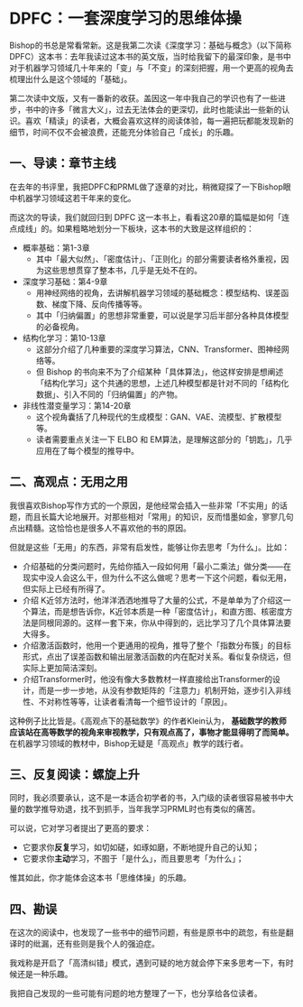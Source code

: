 
# DPFC：一套深度学习的思维体操

Bishop的书总是常看常新。这是我第二次读《深度学习：基础与概念》（以下简称DPFC）这本书：去年我读过这本书的英文版，当时给我留下的最深印象，是书中对于机器学习领域几十年来的「变」与「不变」的深刻把握，用一个更高的视角去梳理出什么是这个领域的「基础」。

第二次读中文版，又有一番新的收获。盖因这一年中我自己的学识也有了一些进步，书中的许多「微言大义」，过去无法体会的更深切，此时也能读出一些新的认识。喜欢「精读」的读者，大概会喜欢这样的阅读体验，每一遍把玩都能发现新的细节，时间不仅不会被浪费，还能充分体验自己「成长」的乐趣。

## 一、导读：章节主线

在去年的书评里，我把DPFC和PRML做了逐章的对比，稍微窥探了一下Bishop眼中机器学习领域这若干年来的变化。

而这次的导读，我们就回归到 DPFC 这一本书上，看看这20章的篇幅是如何「连点成线」的。如果粗略地划分一下板块，这本书的大致是这样组织的：

- 概率基础：第1-3章
	- 其中「最大似然」、「密度估计」、「正则化」的部分需要读者格外重视，因为这些思想贯穿了整本书，几乎是无处不在的。
- 深度学习基础：第4-9章
	- 用神经网络的视角，去讲解机器学习领域的基础概念：模型结构、误差函数、梯度下降、反向传播等等。
	- 其中「归纳偏置」的思想非常重要，可以说是学习后半部分各种具体模型的必备视角。
- 结构化学习：第10-13章
	- 这部分介绍了几种重要的深度学习算法，CNN、Transformer、图神经网络等。
	- 但 Bishop 的书向来不为了介绍某种「具体算法」，他这样安排是想阐述「结构化学习」这个共通的思想，上述几种模型都是针对不同的「结构化数据」、引入不同的「归纳偏置」的产物。
- 非线性潜变量学习：第14-20章
	- 这个视角囊括了几种现代的生成模型：GAN、VAE、流模型、扩散模型等。
	- 读者需要重点关注一下 ELBO 和 EM算法，是理解这部分的「钥匙」，几乎应用在了每个模型的推导中。

## 二、高观点：无用之用

我很喜欢Bishop写作方式的一个原因，是他经常会插入一些非常「不实用」的话题，而且长篇大论地展开。对那些相对「常用」的知识，反而惜墨如金，寥寥几句点出精髓。这恰恰也是很多人不喜欢他的书的原因。

但就是这些「无用」的东西，非常有启发性，能够让你去思考「为什么」。比如：

- 介绍基础的分类问题时，先给你插入一段如何用「最小二乘法」做分类——在现实中没人会这么干，但为什么不这么做呢？思考一下这个问题，看似无用，但实际上已经有所得了。
- 介绍 K近邻方法时，他洋洋洒洒地推导了大量的公式，不是单单为了介绍这一个算法，而是想告诉你，K近邻本质是一种「密度估计」，和直方图、核密度方法是同根同源的。这样一套下来，你从中得到的，远比学习了几个具体算法要大得多。
- 介绍激活函数时，他用一个更通用的视角，推导了整个「指数分布簇」的目标形式，点出了误差函数和输出层激活函数的内在配对关系。看似复杂绕远，但实际上更加简洁深刻。
- 介绍Transformer时，他没有像大多数教材一样直接给出Transformer的设计，而是一步一步地，从没有参数矩阵的「注意力」机制开始，逐步引入非线性、不对称性等等，让读者看清每一个细节设计的「原因」。

这种例子比比皆是。《高观点下的基础数学》的作者Klein认为， **基础数学的教师应该站在高等数学的视角来审视教学，只有观点高了，事物才能显得明了而简单。** 在机器学习领域的教材中，Bishop无疑是「高观点」教学的践行者。

## 三、反复阅读：螺旋上升

同时，我必须要承认，这不是一本适合初学者的书，入门级的读者很容易被书中大量的数学推导劝退，找不到抓手，当年我学习PRML时也有类似的痛苦。

可以说，它对学习者提出了更高的要求：

- 它要求你**反复**学习，如切如磋，如琢如磨，不断地提升自己的认知；
- 它要求你**主动**学习，不囿于「是什么」，而且要思考「为什么」；
  
惟其如此，你才能体会这本书「思维体操」的乐趣。


## 四、勘误

在这次的阅读中，也发现了一些书中的细节问题，有些是原书中的疏忽，有些是翻译时的纰漏，还有些则是我个人的强迫症。

我戏称是开启了「高清纠错」模式，遇到可疑的地方就会停下来多思考一下，有时候还是一种乐趣。

我把自己发现的一些可能有问题的地方整理了一下，也分享给各位读者。



